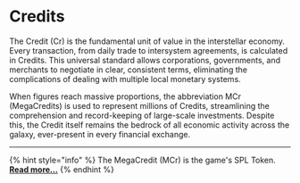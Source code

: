 # Credits

The Credit (Cr) is the fundamental unit of value in the interstellar economy. Every transaction, from daily trade to intersystem agreements, is calculated in Credits. This universal standard allows corporations, governments, and merchants to negotiate in clear, consistent terms, eliminating the complications of dealing with multiple local monetary systems.

When figures reach massive proportions, the abbreviation MCr (MegaCredits) is used to represent millions of Credits, streamlining the comprehension and record-keeping of large-scale investments. Despite this, the Credit itself remains the bedrock of all economic activity across the galaxy, ever-present in every financial exchange.

***

{% hint style="info" %}
The MegaCredit (MCr) is the game's SPL Token. [**Read more...**](../../../tokenomics/spl-tokens/megacredit-mcr.md)
{% endhint %}
